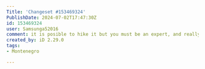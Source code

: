 ```yaml
---
Title: 'Changeset #153469324'
PublishDate: 2024-07-02T17:47:30Z
id: 153469324
user: Samsunga52016
comment: it is posible to hike it but you must be an expert, and really know what youre doing
created_by: iD 2.29.0
tags:
- Montenegro

---
```

